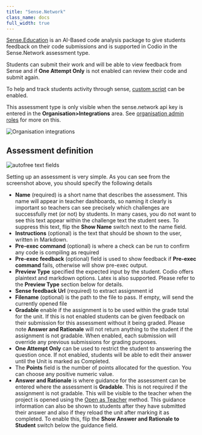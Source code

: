 ```yaml
---
title: "Sense.Network"
class_name: docs
full_width: true
---
```


[Sense.Education](https://www.sense.education/) is an AI-Based code analysis package to give students feedback on their code submissions and is supported in Codio in the Sense.Network assessment type.

Students can submit their work and will be able to view feedback from Sense and if **One Attempt Only** is not enabled can review their code and submit again.

To help and track students activity through sense, [custom script](/docs/dashboard/create/custom-script) can be enabled.

This assessment type is only visible when the sense.network api key is entered in the **Organisation>Integrations** area. See [organisation admin roles](/docs/dashboard/create/adminrole/) for more on this.

<img alt="Organisation integrations" src="/img/docs/guides/org_integrations.png" class="simple"/>

## Assessment definition



<img alt="autofree text fields" src="/img/docs/guides/assesment_sense.png" class="simple"/>

Setting up an assessment is very simple. As you can see from the screenshot above, you should specify the following details

- **Name** (required) is a short name that describes the assessment. This name will appear in teacher dashboards, so naming it clearly is important so teachers can see precisely which challenges are successfully met (or not) by students. In many cases, you do not want to see this text appear within the challenge text the student sees. To suppress this text, flip the **Show Name** switch next to the name field.
- **Instructions** (optional) is the text that should be shown to the user, written in Markdown.
- **Pre-exec command** (optional) is where a check can be run to confirm any code is compiling as required
- **Pre-exec feedback** (optional) field is used to show feedback if **Pre-exec command** fails,  otherwise will show pre-exec output.
- **Preview Type** specified the expected input by the student. Codio offers plaintext and markdown options. Latex is also supported. Please refer to the **Preview Type** section below for details.
- **Sense feedback Url** (required) to extract assignment id 
- **Filename** (optional) is the path to the file to pass. If empty, will send the currently opened file 
- **Gradable** enable if the assignment is to be used within the grade total for the unit. If this is not enabled students can be given feedback on their submission for this assessment without it being graded. Please note **Answer and Rationale** will not return anything to the student if the assignment is not gradable. When enabled, each submission will override any previous submissions for grading purposes.
- **One Attempt Only** can be used to restrict the student to answering the question once. If not enabled, students will be able to edit their answer until the Unit is marked as Completed. 
- The **Points** field is the number of points allocated for the question. You can choose any positive numeric value.
- **Answer and Rationale** is where guidance for the assessment can be entered where the assessment is **Gradable**. This is not required if the assignment is not gradable. This will be visible to the teacher when the project is opened using the [Open as Teacher](/docs/classes/unitmanagement/settings-info/teachersolutions) method. This guidance information can also be shown to students after they have submitted their answer and also if they reload the unit after marking it as completed. To enable this, flip the **Show Answer and Rationale to Student** switch below the guidance field.






